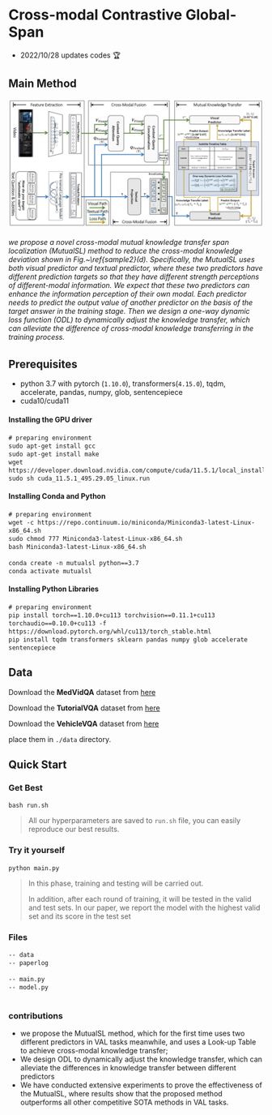 # Cross-modal Contrastive Global-Span



- 2022/10/28 updates codes 🏆

## Main Method

![main](./image/main.png)

###### we propose a novel cross-modal mutual knowledge transfer span localization (MutualSL) method to reduce the cross-modal knowledge deviation shown in Fig.~\ref{sample2}(d). Specifically, the MutualSL uses both visual predictor and textual predictor, where these two predictors have different prediction targets so that they have different strength perceptions of different-modal information. We expect that these two predictors can enhance the information perception of their own modal. Each predictor needs to predict the output value of another predictor on the basis of the target answer in the training stage. Then we design a one-way dynamic loss function (ODL) to dynamically adjust the knowledge transfer, which can alleviate the difference of cross-modal knowledge transferring in the training process.

## Prerequisites

- python 3.7 with pytorch (`1.10.0`), transformers(`4.15.0`), tqdm, accelerate, pandas, numpy, glob, sentencepiece
- cuda10/cuda11

#### Installing the GPU driver

```shell script
# preparing environment
sudo apt-get install gcc
sudo apt-get install make
wget https://developer.download.nvidia.com/compute/cuda/11.5.1/local_installers/cuda_11.5.1_495.29.05_linux.run
sudo sh cuda_11.5.1_495.29.05_linux.run
```

#### Installing Conda and Python

```shell script
# preparing environment
wget -c https://repo.continuum.io/miniconda/Miniconda3-latest-Linux-x86_64.sh
sudo chmod 777 Miniconda3-latest-Linux-x86_64.sh 
bash Miniconda3-latest-Linux-x86_64.sh

conda create -n mutualsl python==3.7
conda activate mutualsl
```

#### Installing Python Libraries

```plain
# preparing environment
pip install torch==1.10.0+cu113 torchvision==0.11.1+cu113 torchaudio==0.10.0+cu113 -f https://download.pytorch.org/whl/cu113/torch_stable.html
pip install tqdm transformers sklearn pandas numpy glob accelerate sentencepiece
```

## Data

Download the **MedVidQA** dataset from [here ](mailto:wengsyx@gmail.com?subject=Get%20MedVidCQA%20Dataset)

Download the **TutorialVQA** dataset from [here ](mailto:wengsyx@gmail.com?subject=Get%20TutorialVQA%20Dataset)

Download the **VehicleVQA** dataset from [here ](mailto:wengsyx@gmail.com?subject=Get%20VehicleVQA%20Dataset)



place them in `./data` directory.

## Quick Start

### Get Best

```shell script
bash run.sh
```

> All our hyperparameters are saved to  `run.sh` file, you can easily reproduce our best results.

### Try it yourself



```shell script
python main.py 
```

> In this phase, training and testing will be carried out.
>
> In addition, after each round of training, it will be tested in the valid and test sets. In our paper, we report the model with the highest valid set and its score in the test set





### Files

```shell script
-- data
-- paperlog

-- main.py
-- model.py


```



### contributions

- we propose the MutualSL method, which for the first time uses two different predictors in VAL tasks meanwhile, and uses a Look-up Table to achieve cross-modal knowledge transfer; 
- We design ODL to dynamically adjust the knowledge transfer, which can alleviate the differences in knowledge transfer between different predictors
- We have conducted extensive experiments to prove the effectiveness of the MutualSL, where results show that the proposed method outperforms all other competitive SOTA methods in VAL tasks.
